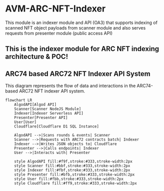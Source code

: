 # AVM-ARC-NFT-Indexer
This module is an indexer module and API (OA3) that supports indexing of scanned NFT object payloads from scanner module and also serves requests from presenter module (public access API)

## This is the indexer module for ARC NFT indexing architecture & POC!

## ARC74 based ARC72 NFT Indexer API System

This diagram represents the flow of data and interactions in the ARC74-based ARC72 NFT indexer API system.

```mermaid
flowchart LR
    AlgodAPI[Algod API]
    Scanner[Scanner NodeJS Module]
    Indexer[Indexer Serverless API]
    Presenter[Presenter API]
    User[User]
    Cloudflare[Cloudflare D1 SQL Instance]

    AlgodAPI -->|Scans rounds & events| Scanner
    Scanner -->|Requests with ARC72 contracts batch| Indexer
    Indexer -->|Writes JSON objects to| Cloudflare
    Presenter -->|Calls endpoints| Indexer
    User -->|Interacts with| Presenter

    style AlgodAPI fill:#f9f,stroke:#333,stroke-width:2px
    style Scanner fill:#bbf,stroke:#333,stroke-width:2px
    style Indexer fill:#fbf,stroke:#333,stroke-width:2px
    style Presenter fill:#bfb,stroke:#333,stroke-width:2px
    style User fill:#fbb,stroke:#333,stroke-width:2px
    style Cloudflare fill:#ff9,stroke:#333,stroke-width:2px
